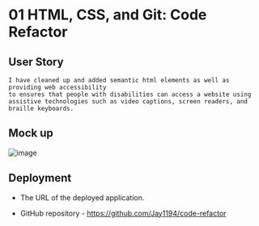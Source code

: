 # 01 HTML, CSS, and Git: Code Refactor

## User Story

```
I have cleaned up and added semantic html elements as well as providing web accessibility 
to ensures that people with disabilities can access a website using assistive technologies such as video captions, screen readers, and braille keyboards.
```

## Mock up
![image](https://user-images.githubusercontent.com/105843570/193426598-b5968f1c-1df8-4b61-acaa-879d86fa7806.png)


## Deployment

* The URL of the deployed application.

*  GitHub repository - https://github.com/Jay1194/code-refactor

